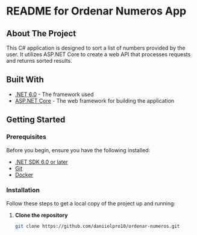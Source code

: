 # README for Ordenar Numeros App

## About The Project

This C# application is designed to sort a list of numbers provided by the user. It utilizes ASP.NET Core to create a web API that processes requests and returns sorted results.

## Built With

- [.NET 6.0](https://dotnet.microsoft.com/download/dotnet/6.0) - The framework used
- [ASP.NET Core](https://docs.microsoft.com/en-us/aspnet/core/?view=aspnetcore-6.0) - The web framework for building the application

## Getting Started

### Prerequisites

Before you begin, ensure you have the following installed:

- [.NET SDK 6.0 or later](https://dotnet.microsoft.com/download/dotnet/6.0)
- [Git](https://git-scm.com/downloads)
- [Docker](https://www.docker.com/get-docker)

### Installation

Follow these steps to get a local copy of the project up and running:

1. **Clone the repository**
   ```bash
   git clone https://github.com/daniielpro10/ordenar-numeros.git